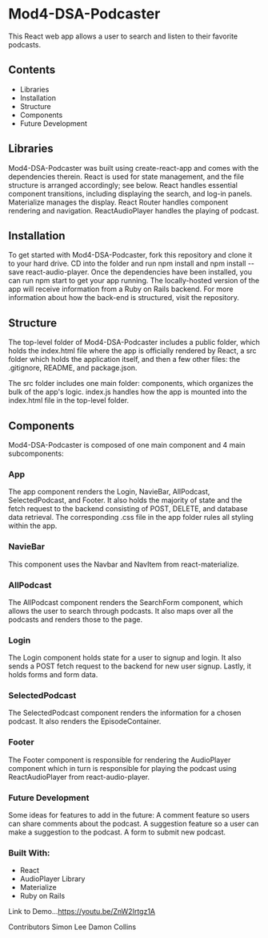 # Mod4-DSA-Podcaster

This React web app allows a user to search and listen to their favorite podcasts.

## Contents
- Libraries
- Installation
- Structure
- Components
- Future Development

## Libraries 
Mod4-DSA-Podcaster was built using create-react-app and comes with the dependencies therein. React is used for state management, and the file structure is arranged accordingly; see below. React handles essential component transitions, including displaying  the search, and log-in panels. Materialize manages the display. React Router handles component rendering and navigation.  ReactAudioPlayer handles the playing of podcast.

## Installation
To get started with Mod4-DSA-Podcaster, fork this repository and clone it to your hard drive. CD into the folder and run npm install and npm install --save react-audio-player. Once the dependencies have been installed, you can run npm start to get your app running. The locally-hosted version of the app will receive information from a Ruby on Rails backend. For more information about how the back-end is structured, visit the repository. 

## Structure
The top-level folder of Mod4-DSA-Podcaster includes a public folder, which holds the index.html file where the app is officially rendered by React, a src folder which holds the application itself, and then a few other files: the .gitignore, README, and package.json.

The src folder includes one main folder: components, which organizes the bulk of the app's logic.  index.js handles how the app is mounted into the index.html file in the top-level folder.

## Components
Mod4-DSA-Podcaster is composed of one main component and 4 main subcomponents:

### App
The app component renders the Login, NavieBar, AllPodcast, SelectedPodcast, and Footer.  It also holds the majority of state and the fetch request to the backend consisting of POST, DELETE, and database data retrieval.  The corresponding .css file in the app folder rules all styling within the app.

### NavieBar
This component uses the Navbar and NavItem from react-materialize.

### AllPodcast
The AllPodcast component renders the SearchForm component, which allows the user to search through podcasts. It also maps over all the podcasts and renders those to the page.

### Login 
The Login component holds state for a user to signup and login.  It also sends a POST fetch request to the backend for new user signup.  Lastly, it holds forms and form data. 

### SelectedPodcast
The SelectedPodcast component renders the information for a chosen podcast.  It also renders the EpisodeContainer.

### Footer
The Footer component is responsible for rendering the AudioPlayer component which in turn is responsible for playing the podcast using ReactAudioPlayer from react-audio-player. 

### Future Development
Some ideas for features to add in the future:
A comment feature so users can share comments about the podcast.
A suggestion feature so a user can make a suggestion to the podcast.
A form to submit new podcast.

### Built With:
- React
- AudioPlayer Library
- Materialize
- Ruby on Rails

Link to Demo...https://youtu.be/ZnW2Irtgz1A 

Contributors
Simon Lee
Damon Collins


